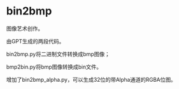 # bin2bmp
图像艺术创作。

由GPT生成的两段代码。

bin2bmp.py将二进制文件转换成bmp图像；

bmp2bin.py将bmp图像转换成bin文件。

增加了bin2bmp_alpha.py，可以生成32位的带Alpha通道的RGBA位图。
